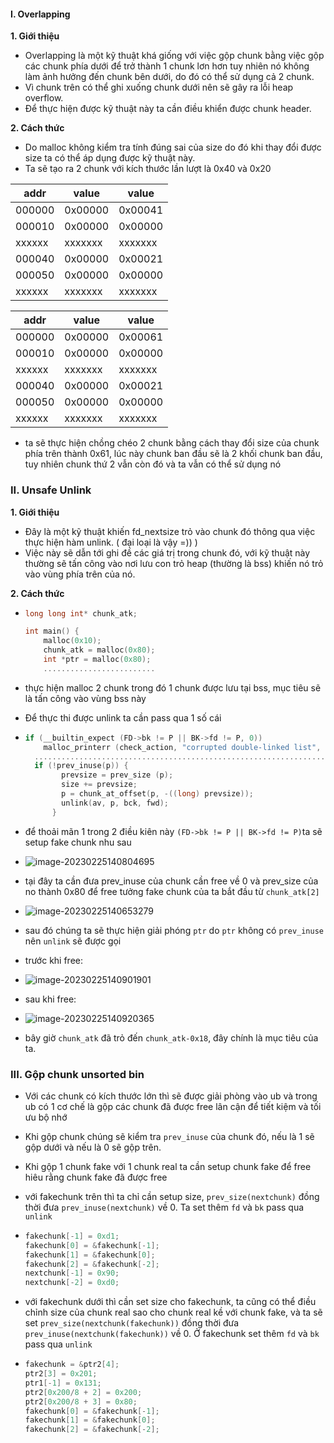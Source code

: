 #### I. Overlapping
**1. Giới thiệu**
  - Overlapping là một kỹ thuật khá giống với việc gộp chunk bằng việc gộp các chunk phía dưới để trở thành 1 chunk lơn hơn tuy nhiên nó không làm ảnh hưởng đến chunk bên dưới, do đó có thể sử dụng cả 2 chunk.
  - Vì chunk trên có thể ghi xuống chunk dưới nên sẽ gây ra lỗi heap overflow.
  - Để thực hiện được kỹ thuật này ta cần điều khiển được chunk header.

**2. Cách thức**
  - Do malloc không kiểm tra tính đúng sai của size do đó khi thay đổi được size ta có thể áp dụng được kỹ thuật này.
  - Ta sẽ tạo ra 2 chunk với kích thước lần lượt là 0x40 và 0x20

| addr   | value   | value   |
| ------ | ------- | ------- |
| 000000 | 0x00000 | 0x00041 |
| 000010 | 0x00000 | 0x00000 |
| xxxxxx | xxxxxxx | xxxxxxx |
| 000040 | 0x00000 | 0x00021 |
| 000050 | 0x00000 | 0x00000 |
| xxxxxx | xxxxxxx | xxxxxxx |

| addr   | value   | value   |
| ------ | ------- | ------- |
| 000000 | 0x00000 | 0x00061 |
| 000010 | 0x00000 | 0x00000 |
| xxxxxx | xxxxxxx | xxxxxxx |
| 000040 | 0x00000 | 0x00021 |
| 000050 | 0x00000 | 0x00000 |
| xxxxxx | xxxxxxx | xxxxxxx |
  - ta sẽ thực hiện chồng chéo 2 chunk bằng cách thay đổi size của chunk phía trên thành 0x61, lúc này chunk ban đầu sẽ là 2 khối chunk ban đầu, tuy nhiên chunk thứ 2 vẫn còn đó và ta vẫn có thể sử dụng nó
### II. Unsafe Unlink
**1. Giới thiệu**
  - Đây là một kỹ thuật khiến fd_nextsize trỏ vào chunk đó thông qua việc thực hiện hàm unlink. ( đại loại là vậy =)) )
  - Việc này sẽ dẫn tới ghi đề các giá trị trong chunk đó, với kỹ thuật này thường sẽ tấn công vào nơi lưu con trỏ heap (thường là bss) khiến nó trỏ vào vùng phía trên của nó.

**2. Cách thức**

 - ```c
   long long int* chunk_atk;
   
   int main() {
       malloc(0x10);
       chunk_atk = malloc(0x80);
       int *ptr = malloc(0x80);
       .........................
   ```

  - thực hiện malloc 2 chunk trong đó 1 chunk được lưu tại bss, mục tiêu sẽ là tấn công vào vùng bss này

  - Để thực thi được unlink ta cần pass qua 1 số cái

  - ```c
    if (__builtin_expect (FD->bk != P || BK->fd != P, 0))		     
        malloc_printerr (check_action, "corrupted double-linked list", P);  
      ......................................................................
      if (!prev_inuse(p)) {
    	    prevsize = prev_size (p);
    	    size += prevsize;
    	    p = chunk_at_offset(p, -((long) prevsize));
    	    unlink(av, p, bck, fwd);
    	  } 
    ```
    
  - để thoải mãn 1 trong 2 điều kiên này `(FD->bk != P || BK->fd != P)`ta sẽ setup fake chunk nhu sau

  - ![image-20230225140804695](./assets/image-20230225140804695.png)

  - tại đây ta cần đưa prev_inuse của chunk cần free về 0 và prev_size của no thành 0x80 để free tưởng fake chunk của ta bắt đầu từ `chunk_atk[2]`

  - ![image-20230225140653279](./assets/image-20230225140653279.png)

  - sau đó chúng ta sẽ thực hiện giải phóng `ptr` do `ptr` không có `prev_inuse` nên `unlink` sẽ được gọi

  - trước khi free:

  - ![image-20230225140901901](./assets/image-20230225140901901.png)

  - sau khi free:

  - ![image-20230225140920365](./assets/image-20230225140920365.png)

  - bây giờ `chunk_atk` đã trỏ đến `chunk_atk-0x18`, đây chính là mục tiêu của ta.

### III. Gộp chunk unsorted bin

- Với các chunk có kích thước lớn thì sẽ được giải phòng vào ub và trong ub có 1 cơ chế là gộp các chunk đã được free lân cận để tiết kiệm và tối ưu bộ nhớ

- Khi gộp chunk chúng sẽ kiểm tra `prev_inuse` của chunk đó, nếu là 1 sẽ gộp dưới và nếu là 0 sẽ gộp trên.

- Khi gộp 1 chunk fake với 1 chunk real ta cần setup chunk fake để free hiêu rằng chunk fake đã được free

- với fakechunk trên thì ta chỉ cần setup size, `prev_size(nextchunk)` đồng thời đưa `prev_inuse(nextchunk)` về 0. Ta set thêm `fd` và `bk` pass qua `unlink`

- ```c
  fakechunk[-1] = 0xd1;
  fakechunk[0] = &fakechunk[-1];
  fakechunk[1] = &fakechunk[0];
  fakechunk[2] = &fakechunk[-2];
  nextchunk[-1] = 0x90;
  nextchunk[-2] = 0xd0;
  ```

- với fakechunk dưới thì cần set size cho fakechunk, ta cũng có thể điều chỉnh size của chunk real sao cho chunk real kề với chunk fake, và ta sẽ set `prev_size(nextchunk(fakechunk))` đồng thời đưa `prev_inuse(nextchunk(fakechunk))` về 0. Ở fakechunk set thêm `fd` và `bk` pass qua `unlink`

- ```c
  fakechunk = &ptr2[4];
  ptr2[3] = 0x201;
  ptr1[-1] = 0x131;
  ptr2[0x200/8 + 2] = 0x200;
  ptr2[0x200/8 + 3] = 0x80;
  fakechunk[0] = &fakechunk[-1];
  fakechunk[1] = &fakechunk[0];
  fakechunk[2] = &fakechunk[-2];
  ```
